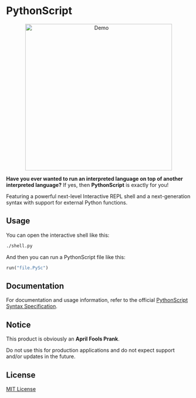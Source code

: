 # PythonScript

<p align="center">
<img width="400" align="center" alt="Demo" src="https://user-images.githubusercontent.com/70854359/161290577-d585ad26-f67d-4e41-b2fe-55ac393bbdd1.png">
</p>

**Have you ever wanted to run an interpreted language on top of another interpreted language?** If yes, then **PythonScript** is exactly for you!

Featuring a powerful next-level Interactive REPL shell and a next-generation syntax with support for external Python functions.

## Usage
You can open the interactive shell like this:
```bash
./shell.py
```
And then you can run a PythonScript file like this:
```python
run("file.PySc")
```

## Documentation
For documentation and usage information, refer to the official [PythonScript Syntax Specification](Source/spec.txt).

## Notice
This product is obviously an **April Fools Prank**. 

Do not use this for production applications and do not expect support and/or updates in the future.

## License
[MIT License](LICENSE)

